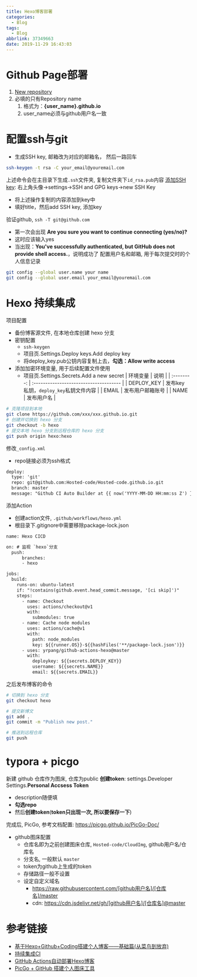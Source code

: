 ```yaml
---
title: Hexo博客部署
categories:
  - Blog
tags:
  - Blog
abbrlink: 37349663
date: 2019-11-29 16:43:03
---
```


# Github Page部署

1. [New repository](https://github.com/new)
2. 必填的只有Repository name
   1. 格式为：**{user_name}.github.io**
   2. user_name必须与github用户名一致


# 配置ssh与git

- 生成SSH key, 邮箱改为对应的邮箱名， 然后一路回车

```bash
ssh-keygen -t rsa -C your_email@youremail.com
```

上述命令会在主目录下生成`.ssh`文件夹, 复制文件夹下`id_rsa.pub`内容
[添加SSH key](https://github.com/settings/ssh/new): 右上角头像->settings->SSH and GPG keys->new SSH Key
- 将上述操作复制的内容添加到key中
- 填好title，然后add SSH key, 添加key

验证github, `ssh -T git@github.com`
- 第一次会出现 **Are you sure you want to continue connecting (yes/no)?** 
- 这时应该输入yes
- 当出现：**You've successfully authenticated, but GitHub does not provide shell access.**，说明成功了
配置用户名和邮箱, 用于每次提交时的个人信息记录

```bash
git config --global user.name your name
git config --global user.email your_email@youremail.com
```
<!-- more -->

# Hexo 持续集成


项目配置
- 备份博客源文件, 在本地仓库创建 hexo 分支
- 密钥配置
  - `ssh-keygen`
  - 项目页.Settings.Deploy keys.Add deploy key
  - 将deploy_key.pub公钥内容复制上去，**勾选：Allow write access**
- 添加加密环境变量, 用于后续配置文件使用
  - 项目页.Settings.Secrets.Add a new secret
|  环境变量  | 说明                                   |
| :--------: | :------------------------------------- |
| DEPLOY_KEY | 发布key 私钥，`deploy_key`私钥文件内容 |
|   EMAIL    | 发布用户邮箱账号                       |
|    NAME    | 发布用户名                             |
```bash
# 克隆项目到本地
git clone https://github.com/xxx/xxx.github.io.git
# 创建并切换到 hexo 分支
git checkout -b hexo
# 提交本地 hexo 分支到远程仓库的 hexo 分支
git push origin hexo:hexo
```

修改`_config.xml`
- repo链接必须为ssh格式

```xml
deploy:
  type: 'git'
  repo: git@github.com:Hosted-code/Hosted-code.github.io.git
  branch: master
  message: "Github CI Auto Builder at {{ now('YYYY-MM-DD HH:mm:ss Z') }}"
```

添加Action
- 创建action文件, `.github/workflows/hexo.yml`
- 根目录下.gitignore中需要移除package-lock.json

```xml
name: Hexo CICD

on: # 监视 `hexo`分支
  push:
      branches:
      - hexo

jobs:
  build:
    runs-on: ubuntu-latest
    if: "!contains(github.event.head_commit.message, '[ci skip]')"
    steps:
      - name: Checkout
        uses: actions/checkout@v1
        with:
          submodules: true
      - name: Cache node modules
        uses: actions/cache@v1
        with:
          path: node_modules
          key: ${{runner.OS}}-${{hashFiles('**/package-lock.json')}}
      - uses: yrpang/github-actions-hexo@master
        with:
          deploykey: ${{secrets.DEPLOY_KEY}}
          username: ${{secrets.NAME}}
          email: ${{secrets.EMAIL}}
```
之后发布博客的命令
```bash
# 切换到 hexo 分支
git checkout hexo

# 提交新博文
git add .
git commit -m "Publish new post."

# 推送到远程仓库
git push
```

# typora + picgo

新建 github 仓库作为图床, 仓库为public
**创建token**: settings.Developer Settings.**Personal Accsess Token**

- description随便填
- **勾选repo**
- 然后**创建token**(**token只出现一次, 所以要保存一下**)

完成后, PicGo, 参考文档配置: https://picgo.github.io/PicGo-Doc/
- github图床配置
  - 仓库名即为之前创建图床仓库, `Hosted-code/CloudImg`, github用户名/仓库名
  - 分支名, 一般默认 `master`
  - token为github上生成的token
  - 存储路径一般不设置
  - 设定自定义域名
    - https://raw.githubusercontent.com/[github用户名]/[仓库名]/master
    - cdn: https://cdn.jsdelivr.net/gh/[github用户名]/[仓库名]@master



# 参考链接

- [基于Hexo+Github+Coding搭建个人博客——基础篇(从菜鸟到放弃)](https://yangbingdong.com/2017/build-blog-hexo-base/)
- [持续集成CI](https://easyhexo.com/1-Hexo-install-and-config/1-5-continuous-integration.html#%E4%BB%80%E4%B9%88%E6%98%AF%E6%8C%81%E7%BB%AD%E9%9B%86%E6%88%90%EF%BC%9F)
- [GitHub Actions自动部署Hexo博客](https://blog.motreen.ml/posts/35722/)
- [PicGo + GitHub 搭建个人图床工具](https://blog.csdn.net/yefcion/article/details/88412025)

